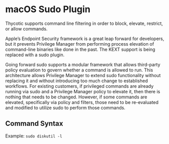 [title]: # (Sudo Plugin)
[tags]: # (macOS)
[priority]: # (27)
# macOS Sudo Plugin

Thycotic supports command line filtering in order to block, elevate, restrict, or allow commands.

Apple’s Endpoint Security framework is a great leap forward for developers, but it prevents Privilege Manager from performing process elevation of command-line binaries like done in the past. The KEXT support is being replaced with a sudo plugin.

Going forward sudo supports a modular framework that allows third-party policy evaluation to govern whether a command is allowed to run. This architecture allows Privilege Manager to extend sudo functionality without replacing it and without introducing too much change to established workflows. For existing customers, if privileged commands are already running via sudo and a Privilege Manager policy to elevate it, then there is nothing that needs to be changed. However, if some commands are elevated, specifically via policy and filters, those need to be re-evaluated and modified to utilize sudo to perform those commands.

## Command Syntax

Example: `sudo diskutil -l`
